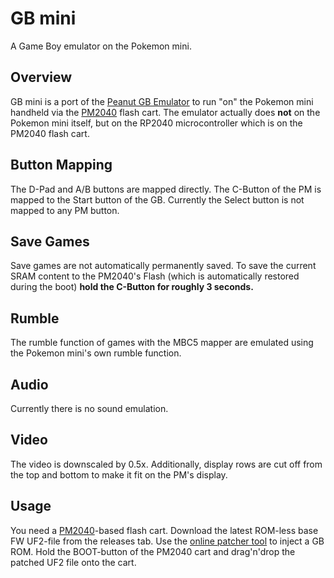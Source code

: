 # GB mini
A Game Boy emulator on the Pokemon mini.

## Overview
GB mini is a port of the [Peanut GB Emulator](https://github.com/deltabeard/Peanut-GB) to run "on" the Pokemon mini handheld via the [PM2040](https://github.com/zwenergy/PM2040) flash cart.
The emulator actually does **not** on the Pokemon mini itself, but on the RP2040 microcontroller which is on the PM2040 flash cart.

## Button Mapping
The D-Pad and A/B buttons are mapped directly.
The C-Button of the PM is mapped to the Start button of the GB.
Currently the Select button is not mapped to any PM button.

## Save Games
Save games are not automatically permanently saved.
To save the current SRAM content to the PM2040's Flash (which is automatically restored during the boot) **hold the C-Button for roughly 3 seconds.**

## Rumble
The rumble function of games with the MBC5 mapper are emulated using the Pokemon mini's own rumble function.

## Audio
Currently there is no sound emulation.

## Video
The video is downscaled by 0.5x.
Additionally, display rows are cut off from the top and bottom to make it fit on the PM's display.

## Usage
You need a [PM2040](https://github.com/zwenergy/PM2040)-based flash cart.
Download the latest ROM-less base FW UF2-file from the releases tab.
Use the [online patcher tool](https://zwenergy.github.io/PM2040ROMPatch/) to inject a GB ROM.
Hold the BOOT-button of the PM2040 cart and drag'n'drop the patched UF2 file onto the cart.
